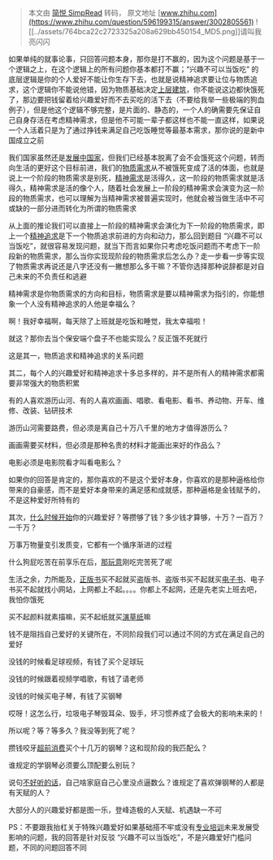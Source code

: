 > 本文由 [简悦 SimpRead](http://ksria.com/simpread/) 转码， 原文地址 [www.zhihu.com](https://www.zhihu.com/question/596199315/answer/3002805561) ![[../assets/764bca22c2723325a208a629bb450154_MD5.png]]请叫我亮闪闪

如果单纯的就事论事，只回答问题本身，那你是打不赢的，因为这个问题是基于一个逻辑之上，在这个逻辑上的所有问题你基本都打不赢；“兴趣不可以当饭吃” 的底层逻辑是你的个人爱好不能让你生存下去，也就是说精神追求要让位与物质追求，这个逻辑你不能说他错，因为物质基础决定[上层建筑](https://www.zhihu.com/search?q=%E4%B8%8A%E5%B1%82%E5%BB%BA%E7%AD%91&search_source=Entity&hybrid_search_source=Entity&hybrid_search_extra=%7B%22sourceType%22%3A%22answer%22%2C%22sourceId%22%3A3002805561%7D)，你不能说这边都快饿死了，那边要把钱留着给兴趣爱好而不去买吃的活下去（不要给我举一些极端的狗血例子），但是他这个逻辑不够完整，是片面的、静态的，一个人的确需要先保证自己自身存活在考虑精神需求，但是他不可能一辈子都这样也不能一直这样，如果说一个人活着只是为了通过挣钱来满足自己吃饭睡觉等最基本需求，那你说的是新中国成立之前

我们国家虽然还是[发展中国家](https://www.zhihu.com/search?q=%E5%8F%91%E5%B1%95%E4%B8%AD%E5%9B%BD%E5%AE%B6&search_source=Entity&hybrid_search_source=Entity&hybrid_search_extra=%7B%22sourceType%22%3A%22answer%22%2C%22sourceId%22%3A3002805561%7D)，但我们已经基本脱离了会不会饿死这个问题，转而向生活的更好这个目标前进，我们的[物质需求](https://www.zhihu.com/search?q=%E7%89%A9%E8%B4%A8%E9%9C%80%E6%B1%82&search_source=Entity&hybrid_search_source=Entity&hybrid_search_extra=%7B%22sourceType%22%3A%22answer%22%2C%22sourceId%22%3A3002805561%7D)从不被饿死变成了活的体面，也就是说上一个阶段的物质需求是别死，[精神需求](https://www.zhihu.com/search?q=%E7%B2%BE%E7%A5%9E%E9%9C%80%E6%B1%82&search_source=Entity&hybrid_search_source=Entity&hybrid_search_extra=%7B%22sourceType%22%3A%22answer%22%2C%22sourceId%22%3A3002805561%7D)是活得久，这一阶段的物质需求就是活得久，精神需求是活的像个人，随着社会发展上一阶段的精神需求会演变为这一阶段的物质需求，也可以理解为当精神需求被普遍实现时，他就会被当做生活中不可或缺的一部分进而转化为所谓的物质需求

从上面的推论我们可以直接上一阶段的精神需求会演化为下一阶段的物质需求，即上一个[精神追求](https://www.zhihu.com/search?q=%E7%B2%BE%E7%A5%9E%E8%BF%BD%E6%B1%82&search_source=Entity&hybrid_search_source=Entity&hybrid_search_extra=%7B%22sourceType%22%3A%22answer%22%2C%22sourceId%22%3A3002805561%7D)是下一个物质追求前进的方向和动力，那么回到题目 “兴趣不可以当饭吃”，就很容易发现问题，就当下而言如果你只考虑吃饭问题而不考虑下一阶段新的物质需求，那么当你实现现阶段的物质需求后怎么办？走一步看一步等实现了物质需求再说还是八字还没有一撇想那么多干嘛？不管你选择那种说辞都是对自己未来的不负责任和逃避

精神需求是你物质需求的方向和目标，物质需求是要以精神需求为指引的，你能想象一个人没有精神追求的人他是幸福么？

啊！我好幸福啊，每天除了上班就是吃饭和睡觉，我太幸福啦！

就这？那你去当个保安端个盘子不也能实现么？反正饿不死就行

这是其一，物质追求和精神追求的关系问题

其二，每个人的兴趣爱好和精神追求十多总多样的，并不是所有人的精神需求都需要非常强大的物质积累

有的人喜欢游历山河、有的人喜欢画画、唱歌、看电影、看书、养动物、开车、维修、改装、钻研技术

游历山河需要路费，但必须是离自己十万八千里的地方才值得游历么？

画画需要买材料，但必须是那种名贵的材料才能画出来好的作品么？

电影必须是电影院看才叫看电影么？

如果你的回答是肯定的，那你喜欢的不是这个爱好本身，你喜欢的是那种逼格给你带来的自豪感，而不是爱好本身带来的满足感和成就感，那种逼格是金钱赋予的，不是这种爱好所特有的

其次，[什么时候开始](https://www.zhihu.com/search?q=%E4%BB%80%E4%B9%88%E6%97%B6%E5%80%99%E5%BC%80%E5%A7%8B&search_source=Entity&hybrid_search_source=Entity&hybrid_search_extra=%7B%22sourceType%22%3A%22answer%22%2C%22sourceId%22%3A3002805561%7D)你的兴趣爱好？等攒够了钱？多少钱才算够，十万？一百万？一千万？

万事万物量变引发质变，它都有一个循序渐进的过程

什么狗屁吃苦在前享乐在后，[那玩意](https://www.zhihu.com/search?q=%E9%82%A3%E7%8E%A9%E6%84%8F&search_source=Entity&hybrid_search_source=Entity&hybrid_search_extra=%7B%22sourceType%22%3A%22answer%22%2C%22sourceId%22%3A3002805561%7D)刚吃完苦死了呢

生活之余，力所能及，[正版书](https://www.zhihu.com/search?q=%E6%AD%A3%E7%89%88%E4%B9%A6&search_source=Entity&hybrid_search_source=Entity&hybrid_search_extra=%7B%22sourceType%22%3A%22answer%22%2C%22sourceId%22%3A3002805561%7D)买不起就买盗版书、盗版书买不起就买[电子书](https://www.zhihu.com/search?q=%E7%94%B5%E5%AD%90%E4%B9%A6&search_source=Entity&hybrid_search_source=Entity&hybrid_search_extra=%7B%22sourceType%22%3A%22answer%22%2C%22sourceId%22%3A3002805561%7D)、电子书买不起就找小网站，上网都上不起。。。。你都上不起网，还是先老实上班去吧，我怕你饿死

买不起颜料就素描嘛，买不起纸就买[演草纸](https://www.zhihu.com/search?q=%E6%BC%94%E8%8D%89%E7%BA%B8&search_source=Entity&hybrid_search_source=Entity&hybrid_search_extra=%7B%22sourceType%22%3A%22answer%22%2C%22sourceId%22%3A3002805561%7D)嘛

钱不是阻挡自己爱好的关键所在，不同阶段我们可以通过不同的方式在满足自己的爱好

没钱的时候看足球视频，有钱了买个足球玩

没钱的时候跟着视频学唱歌，有钱了请老师

没钱的时候买电子琴，有钱了买钢琴

哎呀！这怎么行，垃圾电子琴毁耳朵、毁手，坏习惯养成了会极大的影响未来的！

所以呢？等？等多久？我没等到死了呢？

攒钱咬牙[超前消费](https://www.zhihu.com/search?q=%E8%B6%85%E5%89%8D%E6%B6%88%E8%B4%B9&search_source=Entity&hybrid_search_source=Entity&hybrid_search_extra=%7B%22sourceType%22%3A%22answer%22%2C%22sourceId%22%3A3002805561%7D)买个十几万的钢琴？这和现阶段的我匹配么？

谁规定的学钢琴必须要么顶配要么别玩？

说句[不好听的话](https://www.zhihu.com/search?q=%E4%B8%8D%E5%A5%BD%E5%90%AC%E7%9A%84%E8%AF%9D&search_source=Entity&hybrid_search_source=Entity&hybrid_search_extra=%7B%22sourceType%22%3A%22answer%22%2C%22sourceId%22%3A3002805561%7D)，自己啥家庭自己心里没点逼数么？谁规定了喜欢弹钢琴的人都是有天赋的人？

大部分人的兴趣爱好都是图一乐，登峰造极的人天赋、机遇缺一不可

PS：不要跟我抬杠关于特殊兴趣爱好如果基础搭不牢或没有[专业培训](https://www.zhihu.com/search?q=%E4%B8%93%E4%B8%9A%E5%9F%B9%E8%AE%AD&search_source=Entity&hybrid_search_source=Entity&hybrid_search_extra=%7B%22sourceType%22%3A%22answer%22%2C%22sourceId%22%3A3002805561%7D)未来发展受影响的问题，我的回答是针对反驳 “兴趣不可以当饭吃”，不是兴趣爱好门槛问题，不同的问题回答不同
